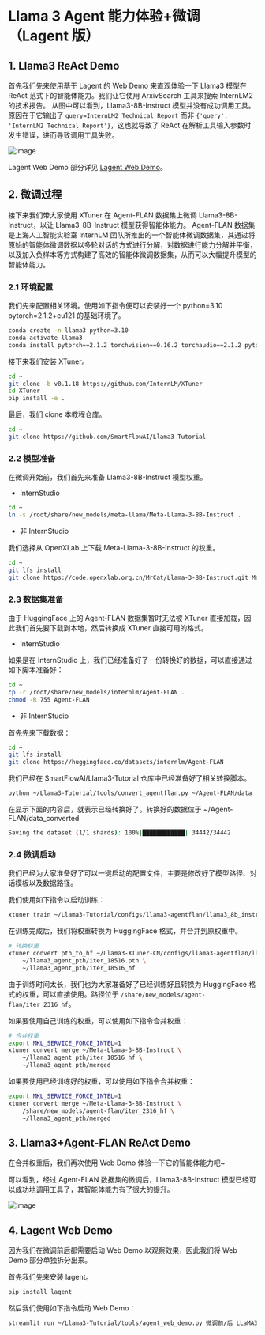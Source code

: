 # Llama 3 Agent 能力体验+微调（Lagent 版）

## 1. Llama3 ReAct Demo

首先我们先来使用基于 Lagent 的 Web Demo 来直观体验一下 Llama3 模型在 ReAct 范式下的智能体能力。我们让它使用 ArxivSearch 工具来搜索 InternLM2 的技术报告。
从图中可以看到，Llama3-8B-Instruct 模型并没有成功调用工具。原因在于它输出了 `query=InternLM2 Technical Report` 而非 `{'query': 'InternLM2 Technical Report'}`，这也就导致了 ReAct 在解析工具输入参数时发生错误，进而导致调用工具失败。 

![image](https://github.com/SmartFlowAI/Llama3-Tutorial/assets/75657629/f9e91a2e-3e46-478a-a906-4d9626c7e269)

Lagent Web Demo 部分详见 [Lagent Web Demo](#4-lagent-web-demo)。

## 2. 微调过程

接下来我们带大家使用 XTuner 在 Agent-FLAN 数据集上微调 Llama3-8B-Instruct，以让 Llama3-8B-Instruct 模型获得智能体能力。
Agent-FLAN 数据集是上海人工智能实验室 InternLM 团队所推出的一个智能体微调数据集，其通过将原始的智能体微调数据以多轮对话的方式进行分解，对数据进行能力分解并平衡，以及加入负样本等方式构建了高效的智能体微调数据集，从而可以大幅提升模型的智能体能力。

### 2.1 环境配置

我们先来配置相关环境。使用如下指令便可以安装好一个 python=3.10 pytorch=2.1.2+cu121 的基础环境了。

```bash
conda create -n llama3 python=3.10
conda activate llama3
conda install pytorch==2.1.2 torchvision==0.16.2 torchaudio==2.1.2 pytorch-cuda=12.1 -c pytorch -c nvidia
```

接下来我们安装 XTuner。

```bash
cd ~
git clone -b v0.1.18 https://github.com/InternLM/XTuner
cd XTuner
pip install -e .
```

最后，我们 clone 本教程仓库。

```bash
cd ~
git clone https://github.com/SmartFlowAI/Llama3-Tutorial
```

### 2.2 模型准备

在微调开始前，我们首先来准备 Llama3-8B-Instruct 模型权重。

- InternStudio

```bash
cd ~
ln -s /root/share/new_models/meta-llama/Meta-Llama-3-8B-Instruct .
```

- 非 InternStudio

我们选择从 OpenXLab 上下载 Meta-Llama-3-8B-Instruct 的权重。

```bash
cd ~
git lfs install
git clone https://code.openxlab.org.cn/MrCat/Llama-3-8B-Instruct.git Meta-Llama-3-8B-Instruct
```

### 2.3 数据集准备

由于 HuggingFace 上的 Agent-FLAN 数据集暂时无法被 XTuner 直接加载，因此我们首先要下载到本地，然后转换成 XTuner 直接可用的格式。

- InternStudio

如果是在 InternStudio 上，我们已经准备好了一份转换好的数据，可以直接通过如下脚本准备好：

```bash
cd ~
cp -r /root/share/new_models/internlm/Agent-FLAN .
chmod -R 755 Agent-FLAN
```

- 非 InternStudio

首先先来下载数据：

```bash
cd ~
git lfs install
git clone https://huggingface.co/datasets/internlm/Agent-FLAN
```

我们已经在 SmartFlowAI/Llama3-Tutorial 仓库中已经准备好了相关转换脚本。

```bash
python ~/Llama3-Tutorial/tools/convert_agentflan.py ~/Agent-FLAN/data
```

在显示下面的内容后，就表示已经转换好了。转换好的数据位于 ~/Agent-FLAN/data_converted

```bash
Saving the dataset (1/1 shards): 100%|████████████| 34442/34442
```

### 2.4 微调启动

我们已经为大家准备好了可以一键启动的配置文件，主要是修改好了模型路径、对话模板以及数据路径。

我们使用如下指令以启动训练：

```bash
xtuner train ~/Llama3-Tutorial/configs/llama3-agentflan/llama3_8b_instruct_qlora_agentflan_3e.py --work-dir ~/llama3_agent_pth
```

在训练完成后，我们将权重转换为 HuggingFace 格式，并合并到原权重中。

```bash
# 转换权重
xtuner convert pth_to_hf ~/Llama3-XTuner-CN/configs/llama3-agentflan/llama3_8b_instruct_qlora_agentflan_3e.py \
    ~/llama3_agent_pth/iter_18516.pth \
    ~/llama3_agent_pth/iter_18516_hf
```

由于训练时间太长，我们也为大家准备好了已经训练好且转换为 HuggingFace 格式的权重，可以直接使用。路径位于 `/share/new_models/agent-flan/iter_2316_hf`。

如果要使用自己训练的权重，可以使用如下指令合并权重：

```bash
# 合并权重
export MKL_SERVICE_FORCE_INTEL=1
xtuner convert merge ~/Meta-Llama-3-8B-Instruct \
    ~/llama3_agent_pth/iter_18516_hf \
    ~/llama3_agent_pth/merged
```

如果要使用已经训练好的权重，可以使用如下指令合并权重：

```bash
export MKL_SERVICE_FORCE_INTEL=1
xtuner convert merge ~/Meta-Llama-3-8B-Instruct \
    /share/new_models/agent-flan/iter_2316_hf \
    ~/llama3_agent_pth/merged
```

## 3. Llama3+Agent-FLAN ReAct Demo

在合并权重后，我们再次使用 Web Demo 体验一下它的智能体能力吧~

可以看到，经过 Agent-FLAN 数据集的微调后，Llama3-8B-Instruct 模型已经可以成功地调用工具了，其智能体能力有了很大的提升。

![image](https://github.com/SmartFlowAI/Llama3-Tutorial/assets/75657629/19a3b644-56b3-4b38-99c8-c6133d29f119)

## 4. Lagent Web Demo

因为我们在微调前后都需要启动 Web Demo 以观察效果，因此我们将 Web Demo 部分单独拆分出来。

首先我们先来安装 lagent。

```bash
pip install lagent
```

然后我们使用如下指令启动 Web Demo：

```bash
streamlit run ~/Llama3-Tutorial/tools/agent_web_demo.py 微调前/后 LLaMA3 模型路径
```
